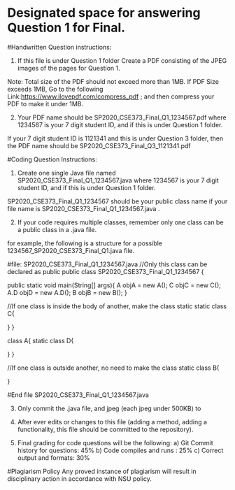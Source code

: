 # Designated space for answering Question 1 for Final.

#Handwritten Question instructions:

1) If this file is under Question 1 folder Create a PDF consisting of the JPEG images of the pages for Question 1.

Note:
Total size of the PDF should not exceed more than 1MB.
If PDF Size exceeds 1MB, Go to the following Link:https://www.ilovepdf.com/compress_pdf ; and then compress your PDF to make it under 1MB.

2) Your PDF name should be SP2020_CSE373_Final_Q1_1234567.pdf where 1234567 is your 7 digit student ID, and if this is under Question 1 folder.

If your 7 digit student ID is 1121341 and this is under Question 3 folder, then the PDF name should be SP2020_CSE373_Final_Q3_1121341.pdf

#Coding Question Instructions:

1) Create one single Java file named SP2020_CSE373_Final_Q1_1234567.java where 1234567 is your 7 digit student ID, and if this is under Question 1 folder.

SP2020_CSE373_Final_Q1_1234567 should be your public class name if your file name is SP2020_CSE373_Final_Q1_1234567.java .

2) If your code requires multiple classes, remember only one class can be a public class in a .java file.

for example, the following is a structure for a possible 1234567_SP2020_CSE373_Final_Q1.java file.

#file: SP2020_CSE373_Final_Q1_1234567.java
//Only this class can be declared as public
public class SP2020_CSE373_Final_Q1_1234567 {

  public static void main(String[] args){
    A objA = new A();
    C objC = new C();
    A.D objD = new A.D();
    B objB = new B();
  }

  //If one class is inside the body of another, make the class static
  static class C{

  }
}

class A{
  static class D{

  }
}

//If one class is outside another, no need to make the class static
class B{

}

#End file SP2020_CSE373_Final_Q1_1234567.java

3) Only commit the .java file, and jpeg (each jpeg under 500KB) to

4) After ever edits or changes to this file (adding a method, adding a functionality, this file should be committed to the repository).

5) Final grading for code questions will be the following:
a) Git Commit history for questions: 45%
b) Code compiles and runs : 25%
c) Correct output and formats: 30%

#Plagiarism Policy
Any proved instance of plagiarism will result in disciplinary action in accordance with NSU policy. 
